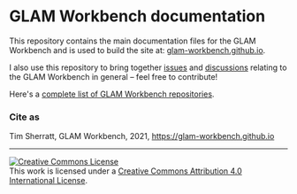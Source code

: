 # GLAM Workbench documentation

This repository contains the main documentation files for the GLAM Workbench and is used to build the site at: [glam-workbench.github.io](http://glam-workbench.github.io).

I also use this repository to bring together [issues](https://github.com/GLAM-Workbench/glam-workbench.github.io/issues) and [discussions](https://github.com/GLAM-Workbench/glam-workbench.github.io/discussions) relating to the GLAM Workbench in general – feel free to contribute!

Here's a [complete list of GLAM Workbench repositories](https://github.com/GLAM-Workbench).

### Cite as

Tim Sherratt, GLAM Workbench, 2021, https://glam-workbench.github.io



---
<a rel="license" href="http://creativecommons.org/licenses/by/4.0/"><img alt="Creative Commons License" style="border-width:0" src="https://i.creativecommons.org/l/by/4.0/88x31.png" /></a><br />This work is licensed under a <a rel="license" href="http://creativecommons.org/licenses/by/4.0/">Creative Commons Attribution 4.0 International License</a>.
